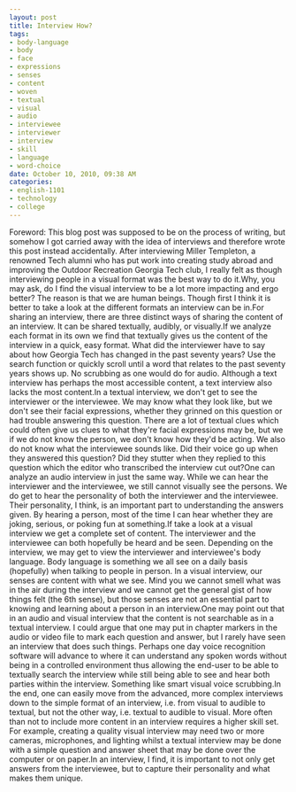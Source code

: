 ```yaml
--- 
layout: post
title: Interview How?
tags: 
- body-language
- body
- face
- expressions
- senses
- content
- woven
- textual
- visual
- audio
- interviewee
- interviewer
- interview
- skill
- language
- word-choice
date: October 10, 2010, 09:38 AM
categories: 
- english-1101
- technology
- college
---
```

Foreword: This blog post was supposed to be on the process of writing, but somehow I got carried away with the idea of interviews and therefore wrote this post instead accidentally. After interviewing Miller Templeton, a renowned Tech alumni who has put work into creating study abroad and improving the Outdoor Recreation Georgia Tech club, I really felt as though interviewing people in a visual format was the best way to do it.Why, you may ask, do I find the visual interview to be a lot more impacting and ergo better? The reason is that we are human beings. Though first I think it is better to take a look at the different formats an interview can be in.For sharing an interview, there are three distinct ways of sharing the content of an interview. It can be shared textually, audibly, or visually.If we analyze each format in its own we find that textually gives us the content of the interview in a quick, easy format. What did the interviewer have to say about how Georgia Tech has changed in the past seventy years? Use the search function or quickly scroll until a word that relates to the past seventy years shows up. No scrubbing as one would do for audio. Although a text interview has perhaps the most accessible content, a text interview also lacks the most content.In a textual interview, we don't get to see the interviewer or the interviewee. We may know what they look like, but we don't see their facial expressions, whether they grinned on this question or had trouble answering this question. There are a lot of textual clues which could often give us clues to what they're facial expressions may be, but we if we do not know the person, we don't know how they'd be acting. We also do not know what the interviewee sounds like. Did their voice go up when they answered this question? Did they stutter when they replied to this question which the editor who transcribed the interview cut out?One can analyze an audio interview in just the same way. While we can hear the interviewer and the interviewee, we still cannot visually see the persons. We do get to hear the personality of both the interviewer and the interviewee. Their personality, I think, is an important part to understanding the answers given. By hearing a person, most of the time I can hear whether they are joking, serious, or poking fun at something.If take a look at a visual interview we get a complete set of content. The interviewer and the interviewee can both hopefully be heard and be seen. Depending on the interview, we may get to view the interviewer and interviewee's body language. Body language is something we all see on a daily basis (hopefully) when talking to people in person. In a visual interview, our senses are content with what we see. Mind you we cannot smell what was in the air during the interview and we cannot get the general gist of how things felt (the 6th sense), but those senses are not an essential part to knowing and learning about a person in an interview.One may point out that in an audio and visual interview that the content is not searchable as in a textual interview. I could argue that one may put in chapter markers in the audio or video file to mark each question and answer, but I rarely have seen an interview that does such things. Perhaps one day voice recognition software will advance to where it can understand any spoken words without being in a controlled environment thus allowing the end-user to be able to textually search the interview while still being able to see and hear both parties within the interview. Something like smart visual voice scrubbing.In the end, one can easily move from the advanced, more complex interviews down to the simple format of an interview, i.e. from visual to audible to textual, but not the other way, i.e. textual to audible to visual. More often than not to include more content in an interview requires a higher skill set. For example, creating a quality visual interview may need two or more cameras, microphones, and lighting whilst a textual interview may be done with a simple question and answer sheet that may be done over the computer or on paper.In an interview, I find, it is important to not only get answers from the interviewee, but to capture their personality and what makes them unique.
